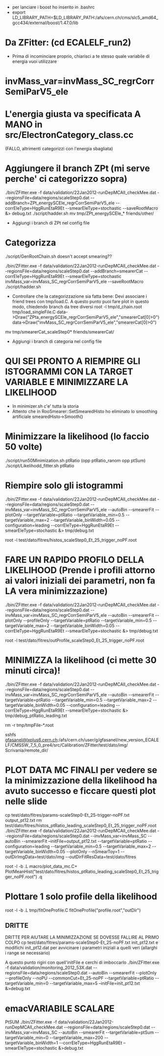 * per lanciare i boost ho inserito in .bashrc 
* export LD_LIBRARY_PATH=$LD_LIBRARY_PATH:/afs/cern.ch/cms/slc5_amd64_gcc434/external/boost/1.47.0/lib

# Da ZFitter: (cd ECALELF_run2) 
 
* Prima di incominciare proprio, chiarisci a te stesso quale variabile di energia vuoi utilizzare 
# invMass_var=invMass_SC_regrCorrSemiParV5_ele 

# L'energia giusta va specificata A MANO in src/ElectronCategory_class.cc 
(FALLO, altrimenti categorizzi con l'energia sbagliata) 

# Aggiungere il branch ZPt (mi serve perche' ci categorizzo sopra) 
./bin/ZFitter.exe -f data/validation/22Jan2012-runDepMCAll_checkMee.dat --regionsFile=data/regions/scaleStep0.dat --addBranch=ZPt_energySCEle_regrCorrSemiParV5_ele --corrEleType=HggRunEtaR9Et --smearEleType=stochastic --saveRootMacro &> debug.txt
./script/hadder.sh
mv tmp/ZPt_energySCEle_* friends/other/ 
* Aggiungi i branch di ZPt nel config file 

# Categorizza 
./script/GenRootChain.sh doesn't accept smearing??

./bin/ZFitter.exe -f data/validation/22Jan2012-runDepMCAll_checkMee.dat --regionsFile=data/regions/scaleStep0.dat --addBranch=smearerCat --corrEleType=HggRunEtaR9Et --smearEleType=stochastic invMass_var=invMass_SC_regrCorrSemiParV5_ele --saveRootMacro
./script/hadder.sh

* Controllare che la categorizzazione sia fatta bene: 
Devi associare i friend trees con tmp/load.C. A questo punto puoi fare plot in questo modo, chiedendo branch da tree diversi 
root -l tmp/d_chain.root tmp/load_singleFile.C 
data->Draw("ZPta_energySCEle_regrCorrSemiParV5_ele","smearerCat[0]>0") 
data->Draw("invMass_SC_regrCorrSemiParV5_ele","smearerCat[0]>0") 

mv tmp/smearerCat_scaleStep0* friends/smearerCat/ 
* Aggiungi i branch di categoria nel config file 

# QUI SEI PRONTO A RIEMPIRE GLI ISTOGRAMMI CON LA TARGET VARIABLE E MINIMIZZARE LA LIKELIHOOD 
* In minimizer.sh c'e' tutta la storia
* Attento che in RooSmearer::SetSmearedHisto ho eliminato lo smoothing artificiale smearedHisto->Smooth() 

# Minimizzare la likelihood (lo faccio 50 volte)
./script/run50Minimization.sh ptRatio (opp ptRatio_ranom opp ptSum)
./script/Likelihodd_fitter.sh ptRatio

# Riempire solo gli istogrammi 
./bin/ZFitter.exe -f data/validation/22Jan2012-runDepMCAll_checkMee.dat --regionsFile=data/regions/scaleStep0.dat --invMass_var=invMass_SC_regrCorrSemiParV5_ele --autoBin --smearerFit --plotOnly --targetVariable=ptRatio --targetVariable_min=0.5 --targetVariable_max=2 --targetVariable_binWidth=0.05 --configuration=leading --corrEleType=HggRunEtaR9Et --smearEleType=stochastic &> tmp/debug.txt 

root -l test/dato/fitres/histos_scaleStep0_Et_25_trigger_noPF.root 

# FARE UN RAPIDO PROFILO DELLA LIKELIHOOD (Prende i profili attorno ai valori iniziali dei parametri, non fa LA vera minimizzazione) 
./bin/ZFitter.exe -f data/validation/22Jan2012-runDepMCAll_checkMee.dat --regionsFile=data/regions/scaleStep0.dat --invMass_var=invMass_SC_regrCorrSemiParV5_ele --autoBin --smearerFit --plotOnly --profileOnly --targetVariable=ptRatio --targetVariable_min=0.5 --targetVariable_max=2 --targetVariable_binWidth=0.05 --corrEleType=HggRunEtaR9Et --smearEleType=stochastic &> tmp/debug.txt 

root -l test/dato/fitres/outProfile_scaleStep0_Et_25_trigger_noPF.root 

# MINIMIZZA la likelihood (ci mette 30 minuti circa)! 
./bin/ZFitter.exe -f data/validation/22Jan2012-runDepMCAll_checkMee.dat --regionsFile=data/regions/scaleStep0.dat --invMass_var=invMass_SC_regrCorrSemiParV5_ele --autoBin --smearerFit --targetVariable=ptRatio --targetVariable_min=0.5 --targetVariable_max=2 --targetVariable_binWidth=0.05 --configuration=leading --corrEleType=HggRunEtaR9Et --smearEleType=stochastic &> tmp/debug_ptRatio_leading.txt 

rm -r tmp/tmpFile-*.root 

sshfs gfasanel@lxplus6.cern.ch:/afs/cern.ch/user/g/gfasanel/new_version_ECALELF/CMSSW_7_5_0_pre4/src/Calibration/ZFitter/test/dato/img/ Scrivania/remote_dir/ 

# PLOT DATA MC FINALI per vedere se la minimizzazione della likelihood ha avuto successo e ficcare questi plot nelle slide 
cp test/dato/fitres/params-scaleStep0-Et_25-trigger-noPF.txt output_pt12.txt 
rm test/dato/fitres/histos_ptRatio_leading_scaleStep0_Et_25_trigger_noPF.root 
./bin/ZFitter.exe -f data/validation/22Jan2012-runDepMCAll_checkMee.dat --regionsFile=data/regions/scaleStep0.dat --invMass_var=invMass_SC --autoBin --smearerFit –initFile=output_pt12.txt --targetVariable=ptRatio --configuration=leading --targetVariable_min=0.5 --targetVariable_max=2 --targetVariable_binWidth=0.05 --plotOnly --nSmearToy=1 --outDirImgData=test/dato/img --outDirFitResData=test/dato/fitres 

root -l -b 
.L macro/plot_data_mc.C+ 
PlotMeanHist("test/dato/fitres/histos_ptRatio_leading_scaleStep0_Et_25_trigger_noPF.root") 
.q 

# Plottare 1 solo profile della likelihood
root -l -b
.L tmp/fitOneProfile.C
fitOneProfile("profile.root","outDir")


## DRITTE
DRITTE PER AIUTARE LA MINIMIZZAZIONE SE DOVESSE FALLIRE AL PRIMO COLPO 
cp test/dato/fitres/params-scaleStep0-Et_25-noPF.txt init_pt12.txt 
e modifichi init_pt12.dat per avvicinare i parametri iniziali a quelli veri (allarghi i range se necessario) 

A questo punto rigiri con quell'initFile e cerchi di imboccarlo 
./bin/ZFitter.exe -f data/validation/monitoring_2012_53X.dat --regionsFile=data/regions/scaleStep0.dat --autoBin --smearerFit --plotOnly --profileOnly --noPU --commonCut=Et_25-noPF --targetVariable=ptRatio --targetVariable_min=0 --targetVariable_max=5 –initFile=init_pt12.txt &>debug.txt 


# emacVARIABILE SCALARE
PtSUM 
./bin/ZFitter.exe -f data/validation/22Jan2012-runDepMCAll_checkMee.dat --regionsFile=data/regions/scaleStep0.dat --invMass_var=invMass_SC --autoBin --smearerFit  --targetVariable=ptSum --targetVariable_min=0 --targetVariable_max=200 --targetVariable_binWidth=1 --corrEleType=HggRunEtaR9Et –smearEleType=stochastic &>debug.txt 
